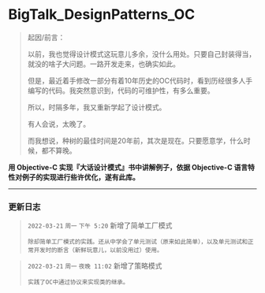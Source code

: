 # BigTalk_DesignPatterns_OC
> 起因/前言：
> 
> 以前，我也觉得设计模式这玩意儿多余，没什么用处。只要自己封装得当，就没的啥子大问题。一路开发走来，也确实如此。
> 
> 但是，最近着手修改一部分有着10年历史的OC代码时，看到历经很多人手编写的代码。我突然意识到，代码的可维护性，有多么重要。
> 
> 所以，时隔多年，我又重新学起了设计模式。
> 
> 有人会说，太晚了。
> 
> 而我想说，种树的最佳时间是20年前，其次是现在。只要愿意学，什么时候，都不算晚。

**用 Objective-C 实现『大话设计模式』书中讲解例子，依据 Objective-C 语言特性对例子的实现进行些许优化，遂有此库。**

---

### 更新日志
> `2022-03-21` `周一` `下午 5:20` 新增了简单工厂模式
> 
> `除却简单工厂模式的实践。还从中学会了单元测试（原来如此简单），以及单元测试和正常开发时的断言（新鲜玩意儿，以前没用过）使用。`

> `2022-03-21` `周一` `夜晚 11:02` 新增了策略模式
>
> `实践了OC中通过协议来实现类的继承。`
